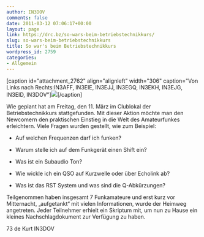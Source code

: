 ```yaml
---
author: IN3DOV
comments: false
date: 2011-03-12 07:06:17+00:00
layout: page
link: https://drc.bz/so-wars-beim-betriebstechnikkurs/
slug: so-wars-beim-betriebstechnikkurs
title: So war's beim Betriebstechnikkurs
wordpress_id: 2759
categories:
- Allgemein
---
```


[caption id="attachment_2762" align="alignleft" width="306" caption="Von Links nach Rechts:IN3AFF, IN3EIE, IN3EJJ, IN3EGQ, IN3EKH, IN3EJG, IN3EID, IN3DOV"][![](https://drc.bz/wp-content/uploads/2011/03/IMG_60483.jpg)](https://drc.bz/wp-content/uploads/2011/03/IMG_60483.jpg)[/caption]


Wie geplant hat am Freitag, den 11. März im Clublokal der Betriebstechnikkurs stattgefunden. Mit dieser Aktion möchte man den Newcomern den praktischen Einstieg in die Welt des Amateurfunkes erleichtern. Viele Fragen wurden gestellt, wie zum Beispiel:






	
  * Auf welchen Frequenzen darf ich funken?

	
  * Warum stelle ich auf dem Funkgerät einen Shift ein?

	
  * Was ist ein Subaudio Ton?

	
  * Wie wickle ich ein QSO auf Kurzwelle oder über Echolink ab?

	
  * Was ist das RST System und was sind die Q-Abkürzungen?




Teilgenommen haben insgesamt 7 Funkamateure und erst kurz vor Mitternacht, „aufgetankt“ mit vielen Informationen, wurde der Heimweg angetreten. Jeder Teilnehmer erhielt ein Skriptum mit, um nun zu Hause ein kleines Nachschlagdokument zur Verfügung zu haben.




73 de Kurt IN3DOV
